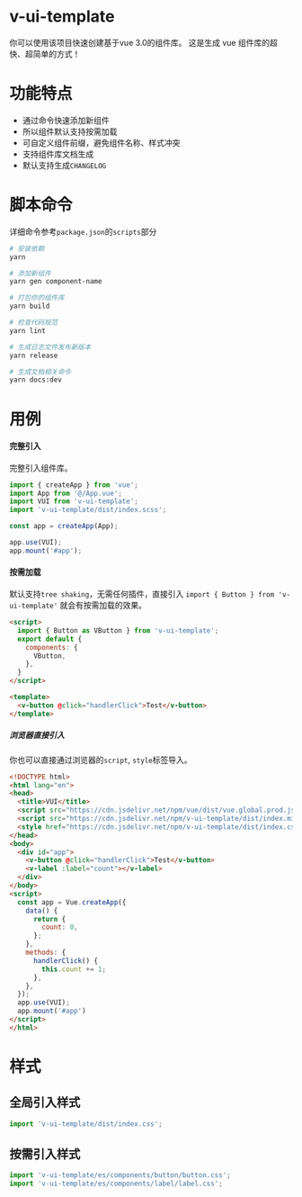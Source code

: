 # v-ui-template

 你可以使用该项目快速创建基于vue 3.0的组件库。 这是生成 vue 组件库的超快、超简单的方式！

# 功能特点

+ 通过命令快速添加新组件
+ 所以组件默认支持按需加载
+ 可自定义组件前缀，避免组件名称、样式冲突
+ 支持组件库文档生成
+ 默认支持生成`CHANGELOG`
# 脚本命令

详细命令参考`package.json`的`scripts`部分

```bash
# 安装依赖
yarn

# 添加新组件
yarn gen component-name

# 打包你的组件库
yarn build

# 检查代码规范
yarn lint

# 生成日志文件发布新版本
yarn release

# 生成文档相关命令
yarn docs:dev
```

# 用例

#### 完整引入

完整引入组件库。

```js
import { createApp } from 'vue';
import App from '@/App.vue';
import VUI from 'v-ui-template';
import 'v-ui-template/dist/index.scss';

const app = createApp(App);

app.use(VUI);
app.mount('#app');
```

#### 按需加载

默认支持`tree shaking`，无需任何插件，直接引入 `import { Button } from 'v-ui-template'` 就会有按需加载的效果。


```html
<script>
  import { Button as VButton } from 'v-ui-template';
  export default {
    components: {
      VButton,
    },
  }
</script>

<template>
  <v-button @click="handlerClick">Test</v-button>
</template>
```

##### 浏览器直接引入

你也可以直接通过浏览器的`script`, `style`标签导入。

```html
<!DOCTYPE html>
<html lang="en">
<head>
  <title>VUI</title>
  <script src="https://cdn.jsdelivr.net/npm/vue/dist/vue.global.prod.js"></script>
  <script src="https://cdn.jsdelivr.net/npm/v-ui-template/dist/index.min.js"></script>
  <style href="https://cdn.jsdelivr.net/npm/v-ui-template/dist/index.css"></style>
</head>
<body>
  <div id="app">
    <v-button @click="handlerClick">Test</v-button>
    <v-label :label="count"></v-label>
  </div>
</body>
<script>
  const app = Vue.createApp({
    data() {
      return {
        count: 0,
      };
    },
    methods: {
      handlerClick() {
        this.count += 1;
      },
    },
  });
  app.use(VUI);
  app.mount('#app')
</script>
</html>
```

# 样式
## 全局引入样式

```js
import 'v-ui-template/dist/index.css';
```

## 按需引入样式

```js
import 'v-ui-template/es/components/button/button.css';
import 'v-ui-template/es/components/label/label.css';
```